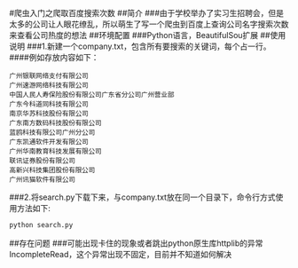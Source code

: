 #爬虫入门之爬取百度搜索次数
##简介
###由于学校举办了实习生招聘会，但是太多的公司让人眼花缭乱，所以萌生了写一个爬虫到百度上查询公司名字搜索次数来查看公司热度的想法
##环境配置
###Python语言，BeautifulSou扩展
##使用说明
###1.新建一个company.txt，包含所有要搜索的关键词，每个占一行。
####例如存放内容如下：
```中山益达服装有限公司
广州银联网络支付有限公司
广州速游网络科技有限公司
中国人民人寿保险股份有限公司广东省分公司广州营业部
广东今科道同科技有限公司
南京华苏科技股份有限公司
广东南方数码科技股份有限公司
蓝鸥科技有限公司广州分公司
广东凯通软件开发有限公司
广州华南教育科技发展有限公司
联讯证券股份有限公司
高新兴科技集团股份有限公司
广州讯猫软件有限公司
```
###2.将search.py下载下来，与company.txt放在同一个目录下，命令行方式使用方法如下:
```python
python search.py
```
##存在问题
###可能出现卡住的现象或者跳出python原生库httplib的异常IncompleteRead，这个异常出现不固定，目前并不知道如何解决